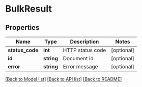 # BulkResult

## Properties
Name | Type | Description | Notes
------------ | ------------- | ------------- | -------------
**status_code** | **int** | HTTP status code | [optional] 
**id** | **string** | Document id | [optional] 
**error** | **string** | Error message | [optional] 


[[Back to Model list]](../README.md#documentation-for-models) [[Back to API list]](../README.md#documentation-for-api-endpoints) [[Back to README]](../README.md)


